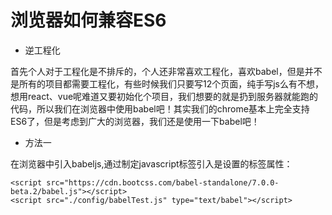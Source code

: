 # 浏览器如何兼容ES6

* 逆工程化

首先个人对于工程化是不排斥的，个人还非常喜欢工程化，喜欢babel，但是并不是所有的项目都需要工程化，有些时候我们只要写12个页面，纯手写js么有不想，想用react、vue呢难道又要初始化个项目，我们想要的就是扔到服务器就能跑的代码，所以我们在浏览器中使用babel吧！其实我们的chrome基本上完全支持ES6了，但是考虑到广大的浏览器，我们还是使用一下babel吧！

* 方法一

在浏览器中引入babeljs,通过制定javascript标签引入是设置的标签属性：

```markup
<script src="https://cdn.bootcss.com/babel-standalone/7.0.0-beta.2/babel.js"></script>
<script src="./config/babelTest.js" type="text/babel"></script>
```


